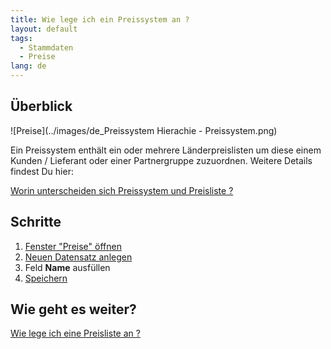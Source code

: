 ```yaml
---
title: Wie lege ich ein Preissystem an ?
layout: default
tags:
  - Stammdaten
  - Preise
lang: de
---
```

## Überblick

![Preise](../images/de_Preissystem Hierachie - Preissystem.png)

Ein Preissystem enthält ein oder mehrere Länderpreislisten um diese einem Kunden / Lieferant oder einer Partnergruppe zuzuordnen. 
Weitere Details findest Du hier: 

[Worin unterscheiden sich Preissystem und Preisliste ?](Worin_unterscheiden_sich_preissystem_und_preisliste)


## Schritte

1. [Fenster "Preise" öffnen](Wie_finde_und_öffne_ich_ein_Fenster) 
1. [Neuen Datensatz anlegen](Wie_lege_ich_einen_neuen_datensatz_an)
1. Feld **Name** ausfüllen	
1. [Speichern](Wie_lege_ich_einen_neuen_datensatz_an)


## Wie geht es weiter?

[Wie lege ich eine Preisliste an ?](Wie_lege_ich_eine_Preisliste_an)